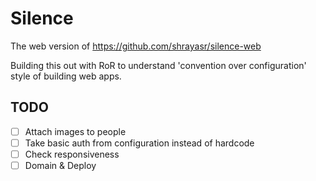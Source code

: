 # Silence

The web version of https://github.com/shrayasr/silence-web

Building this out with RoR to understand 'convention over configuration' style of building web apps.

## TODO 

- [ ] Attach images to people
- [ ] Take basic auth from configuration instead of hardcode
- [ ] Check responsiveness 
- [ ] Domain & Deploy
